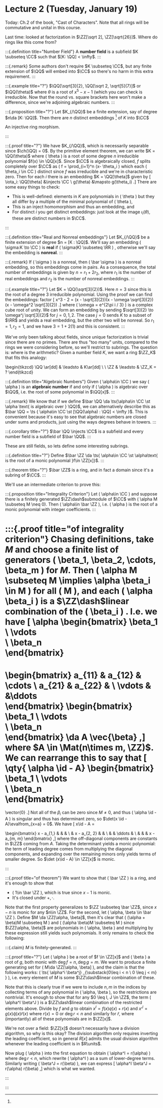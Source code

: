 # Lecture 2 (Tuesday, January 19)

Today: Ch.2 of the book, "Cast of Characters".
Note that all rings will be commutative and unital in this course.

Last time: looked at factorization in $\ZZ[\sqrt 2], \ZZ[\sqrt{26}]$. 
Where do rings like this come from?


:::{.definition title="Number Field"}
A **number field** is a subfield $K \subseteq \CC$ such that $[K: \QQ] < \infty$.
:::


:::{.remark}
Some authors don't require $K \subseteq \CC$, but any finite extension of $\QQ$ will embed into $\CC$ so there's no harm in this extra requirement.
:::


:::{.example title="?"}
$\QQ[\sqrt[3]{2}, \QQ[\sqrt 2, \sqrt[5]{7}]$ or $\QQ(\theta)$ where $\theta$ is a root of $x^5 - x - 1$ (which you can check is irreducible.
Now that the round vs. square brackets here won't make a difference, since we're adjoining algebraic numbers.
:::


:::{.proposition title="?"}
Let $K_{/\QQ}$ be a finite extension, say of degree $n\da [K: \QQ]$.
Then there are $n$ distinct embeddings
[^embedding_means]
of $K$ into $\CC$

[^embedding_means]: 
An injective ring morphism.

:::


:::{.proof title="?"}
We have $K_{/\QQ}$, which is necessarily separable since $\ch(\QQ) = 0$.
By the primitive element theorem, we can write $K = \QQ(\theta)$ where \( \theta \) is a root of some degree $n$ irreducible polynomial $f(x) \in \QQ[x]$.
Since $\CC$ is algebraically closed, $f$ splits completely over $\CC$ as \( f = \prod_{i=1}^n (x- \theta_i \) which each \( \theta_i \in CC \) distinct since $f$ was irreducible and we're in characteristic zero.
Then for each $i$ there is an embedding $K = \QQ[\theta]$ given by
\[
\iota_i: \QQ[\theta] &\injects \CC \\
g(\theta) &\mapsto g(\theta_i)
.\]
There are some easy things to check:

- This is well-defined: elements in $K$ are polynomials in \( \theta \) but they all differ by a multiple of the minimal polynomial of \( \theta \),
- This is an inject homomorphism and thus an embedding, and
- For distinct $i$ you get distinct embeddings: just look at the image $\iota_i(\theta)$, these are distinct numbers in $\CC$.

:::


:::{.definition title="Real and Nonreal embeddings"}
Let $K_{/\QQ}$ be a finite extension of degree $n = [K : \QQ]$.
We'll say an embedding \( \sigma:K \to \CC \) is **real** if \( \sigma(K) \subseteq \RR \) , otherwise we'll say the embedding is **nonreal**.
:::


:::{.remark}
If \( \sigma \) is a nonreal, then \( \bar \sigma \) is a nonreal embedding, so this embeddings come in pairs.
As a consequence, the total number of embeddings is given by $n = r_1 + 2r_2$, where $r_1$ is the number of real embeddings and $r_2$ is the number of nonreal embeddings.
:::


:::{.example title="?"}
Let $K = \QQ(\sqrt[3]{2})$.
Here $n=3$ since this is the root of a degree 3 irreducible polynomial.
Using the proof we can find the embeddings: factor 
\[
x^3 - 2 = (x - \sqrt[3]{2})(x - \omega \sqrt[3]{2}) (x - \omega^2 \sqrt[3]{2})
.\]
where \( \omega = e^{2\pi i / 3} \) is a complex cube root of unity.
We can form an embedding by sending $\sqrt[3]{2} \to \omega^j \sqrt[3]{2}$ for $j=0,1,2$.
The case $j=0$ sends $K$ to a subset of $\RR$ and yields a real embedding, but the other two will be nonreal. 
So $r_1 = 1, r_2 = 1$, and we have $3 = 1 + 2(1)$ and this is consistent.
:::

We've only been talking about fields, since unique factorization is trivial since there are no primes.
There are thus "too many" units, compared to the rings we were considering before, so we'll restrict to subrings.
The question is: where is the arithmetic?
Given a number field $K$, we want a ring $\ZZ_K$ that fits this analogy:


\begin{tikzcd}
\QQ \ar[dd] & \leadsto & K\ar[dd] \\
\\
\ZZ & \leadsto & \ZZ_K = ?
\end{tikzcd}


:::{.definition title="Algebraic Numbers"}
Given \( \alpha\in \CC \) we say \( \alpha \) is an **algebraic number** if and only if \( \alpha \) is algebraic over $\QQ$, i.e. the root of some polynomial in $\QQ[x]$.
:::


:::{.remark}
We know that if we define $\bar \QQ \da \ts{\alpha\in \CC \st \alpha \text{ is algebraic over } \QQ}$, we can alternatively describe this as $\bar \QQ = \ts { \alpha\in \CC \st [\QQ(\alpha) : \QQ] < \infty }$.
This is convenient because it's easy to see that algebraic numbers are closed under sums and products, just using the ways degrees behave in towers.
:::


:::{.corollary title="?"}
$\bar \QQ \injects \CC$ is a subfield and every number field is a subfield of $\bar \QQ$.
:::

These are still fields, so lets define some interesting subrings.


:::{.definition title="?"}
Define $\bar \ZZ \da \ts{ \alpha\in \CC \st \alpha\text{ is the root of a monic polynomial }f\in \ZZ[x]}$.
:::

:::{.theorem title="?"}
$\bar \ZZ$ is a ring, and in fact a domain since it's a subring of $\CC$.
:::

We'll use an intermediate criterion to prove this:

:::{.proposition title="Integrality Criterion"}
Let \( \alpha\in \CC \) and suppose there is a finitely generated $\ZZ\dash$submodule of $\CC$ with \( \alpha M \subseteq M \neq 0\).
Then \( \alpha\in \bar \ZZ \), i.e. \( \alpha \) is the root of a monic polynomial with integer coefficients.
:::


:::{.proof title="of integrality criterion"}
Chasing definitions, take $M$ and choose a finite list of generators \( \beta_1, \beta_2, \cdots, \beta_m \) for $M$.
Then \( \alpha M \subseteq M \implies \alpha \beta_i \in M \) for all \( M \), and each \( \alpha \beta_i \) is a $\ZZ\dash$linear combination of the \( \beta_i \) .
I.e. we have
\[
\alpha 
\begin{bmatrix}
\beta_1 
\\
\vdots  
\\
\beta_n  
\end{bmatrix}
= 
\begin{bmatrix}
a_{11} & a_{12} & \cdots
\\
a_{21} &  a_{22} & 
\\
 \vdots &  &\ddots  
\end{bmatrix}
\begin{bmatrix}
\beta_1 
\\
\vdots  
\\
\beta_n  
\end{bmatrix}
\da A \vec{\beta}
,\]
where $A \in \Mat(n\times m, \ZZ)$.
We can rearrange this to say that 
\[
\qty{ \alpha \id - A} 
\begin{bmatrix}
\beta_1 
\\
\vdots  
\\
\beta_n  
\end{bmatrix}
=
\vector{0}
.\]
Not  all of the $\beta_i$ can be zero since $M\neq 0$, and thus \( \alpha \id - A \) is singular and thus has determinant zero, so $\det(x \id - A)\evalfrom_{x=a} = 0$.
We have 
\[
x\id - A = 

\begin{bmatrix}
x - a_{1,} &  & &
\\
&  x - a_{2, 2} & & 
\\
&  & \ddots &
\\
& &  & x - a_{m, m}
\end{bmatrix}
,\]
where the off-diagonal components are constants in $\ZZ$ coming from $A$.
Taking the determinant yields a monic polynomial: the term of leading degree comes from multiplying the diagonal components, and expanding over the remaining minors only yields terms of smaller degree.
So $\det (x\id - A) \in \ZZ[x]$ is monic.

:::


:::{.proof title="of theorem"}
We want to show that \( \bar \ZZ \) is a ring, and it's enough to show that 

- \( 1\in \bar \ZZ \), which is true since $x-1$ is monic.
- It's closed under $+, \cdot$.

Note that the first property generalizes to $\ZZ \subseteq \bar \ZZ$, since $x-n$ is monic for any $n\in \ZZ$.
For the second, let \( \alpha, \beta \in \bar \ZZ \).
Define $M \da \ZZ[\alpha, \beta]$, then it's clear that \( (\alpha + \beta)M \subseteq M \) and \( (\alpha \beta)M \subseteq M \) since $\ZZ[\alpha, \beta]$ are polynomials in \( \alpha, \beta \) and multiplying by these expression still yields such polynomials.
It only remains to check the following:

:::{.claim}
$M$ is finitely-generated.
:::


:::{.proof title="?"}
Let \( \alpha \) be a root of $f \in \ZZ[x]$ and \( \beta \) a root of $g$, both monic with $\deg f = n, \deg g = m$.
We want to produce a finite generating set for \( M\da \ZZ[\alpha, \beta] \), and the claim is that the following works: \( \ts{ \alpha^i \beta^j} _{\substack{0\leq i < n \\ 0 \leq j < m} } \), i.e. every element of $M$ is some $\ZZ\dash$linear combination of these.

Note that this is clearly true if we were to include $n, m$ in the indices by collecting terms of any polynomial in \( \alpha, \beta \), so the restrictions are nontrivial.
It's enough to show that for any $0 \leq I, J \in \ZZ$, the term \( \alpha^I \beta^J \) is a $\ZZ\dash$linear combination of the restricted elements above.
Divide by $f$ and $g$ to obtain $x^I = f(x) q(x) + r(x)$ and $x^J = g(x) \tilde q(x) \tilde r(x)$ where $r(x) = 0$ or $\deg r < n$ and similarly for $\tilde r$, where (importantly) all of these polynomials are in $\ZZ[x]$.

We're not over a field: $\ZZ[x]$ doesn't necessarily have a division algorithm, so why is this okay?
The division algorithm only requires inverting the leading coefficient, so in general $R[x]$ admits the usual division algorithm whenever the leading coefficient is in $R\units$.

Now plug \( \alpha \) into the first equation to obtain \( \alpha^I = r(\alpha) \) where $\deg r < n$, which rewrite \( \alpha^I \) as a sum of lower-degree terms.
Similarly writing \( \beta^J = r(\beta) \), we can express 
\[
\alpha^I \beta^J = r(\alpha) r(\beta)
,\]
which is what we wanted.

:::


:::













